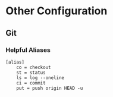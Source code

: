 # Other Configuration

## Git

### Helpful Aliases

```
[alias]
	co = checkout
	st = status
	ls = log --oneline
	ci = commit
	put = push origin HEAD -u
```
